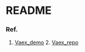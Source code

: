 # README

### Ref.
1. [Vaex_demo](https://towardsdatascience.com/how-to-analyse-100s-of-gbs-of-data-on-your-laptop-with-python-f83363dda94)  2. [Vaex_repo](https://github.com/vaexio/vaex)